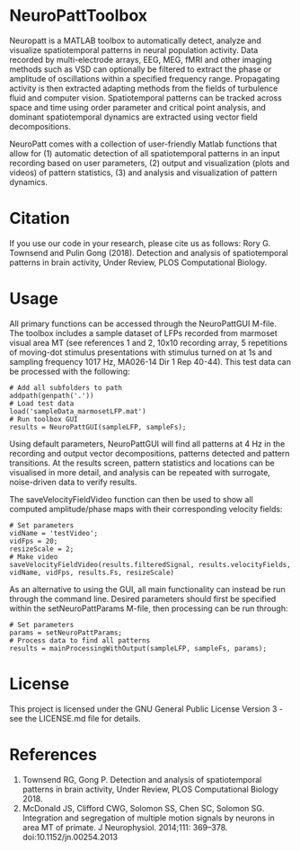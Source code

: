 # NeuroPattToolbox
Neuropatt is a MATLAB toolbox to automatically detect, analyze and visualize spatiotemporal patterns in neural population activity. Data recorded by multi-electrode arrays, EEG, MEG, fMRI and other imaging methods such as VSD can optionally be filtered to extract the phase or amplitude of oscillations within a specified frequency range. Propagating activity is then extracted adapting methods from the fields of turbulence fluid and computer vision. Spatiotemporal patterns can be tracked across space and time using order parameter and critical point analysis, and dominant spatiotemporal dynamics are extracted using vector field decompositions.

NeuroPatt comes with a collection of user-friendly Matlab functions that allow for (1) automatic detection of all spatiotemporal patterns in an input recording based on user parameters, (2) output and visualization (plots and videos) of pattern statistics, (3) and analysis and visualization of pattern dynamics.

# Citation
If you use our code in your research, please cite us as follows: 
Rory G. Townsend and Pulin Gong (2018). Detection and analysis of spatiotemporal patterns in brain activity, Under Review, PLOS Computational Biology.

# Usage
All primary functions can be accessed through the NeuroPattGUI M-file. The toolbox includes a sample dataset of LFPs recorded from marmoset visual area MT (see references 1 and 2, 10x10 recording array, 5 repetitions of moving-dot stimulus presentations with stimulus turned on at 1s and sampling frequency 1017 Hz, MA026-14 Dir 1 Rep 40-44). This test data can be processed with the following:

	# Add all subfolders to path
	addpath(genpath('.'))
	# Load test data
	load('sampleData_marmosetLFP.mat')
	# Run toolbox GUI
	results = NeuroPattGUI(sampleLFP, sampleFs);

Using default parameters, NeuroPattGUI will find all patterns at 4 Hz in the recording and output vector decompositions, patterns detected and pattern transitions. At the results screen, pattern statistics and locations can be visualised in more detail, and analysis can be repeated with surrogate, noise-driven data to verify results.

The saveVelocityFieldVideo function can then be used to show all computed amplitude/phase maps with their corresponding velocity fields:

	# Set parameters
	vidName = 'testVideo';
	vidFps = 20;
	resizeScale = 2;
	# Make video
	saveVelocityFieldVideo(results.filteredSignal, results.velocityFields, vidName, vidFps, results.Fs, resizeScale)

As an alternative to using the GUI, all main functionality can instead be run through the command line. Desired parameters should first be specified within the setNeuroPattParams M-file, then processing can be run through:
	
	# Set parameters
	params = setNeuroPattParams;
	# Process data to find all patterns
	results = mainProcessingWithOutput(sampleLFP, sampleFs, params);


# License
This project is licensed under the GNU General Public License Version 3 - see the LICENSE.md file for details.

# References
1. Townsend RG, Gong P. Detection and analysis of spatiotemporal patterns in brain activity, Under Review, PLOS Computational Biology 2018.
2. McDonald JS, Clifford CWG, Solomon SS, Chen SC, Solomon SG. Integration and segregation of multiple motion signals by neurons in area MT of primate. J Neurophysiol. 2014;111: 369–378. doi:10.1152/jn.00254.2013
